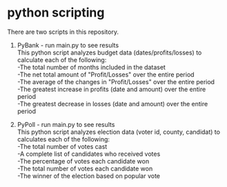 # python scripting

There are two scripts in this repository.  

1.  PyBank - run main.py to see results  
This python script analyzes budget data (dates/profits/losses) to calculate each of the following:  
  -The total number of months included in the dataset  
  -The net total amount of "Profit/Losses" over the entire period  
  -The average of the changes in "Profit/Losses" over the entire period  
  -The greatest increase in profits (date and amount) over the entire period  
  -The greatest decrease in losses (date and amount) over the entire period  
 
2.  PyPoll - run main.py to see results  
This python script analyzes election data (voter id, county, candidat) to calculates each of the following:  
    -The total number of votes cast  
    -A complete list of candidates who received votes  
    -The percentage of votes each candidate won  
    -The total number of votes each candidate won  
    -The winner of the election based on popular vote  
